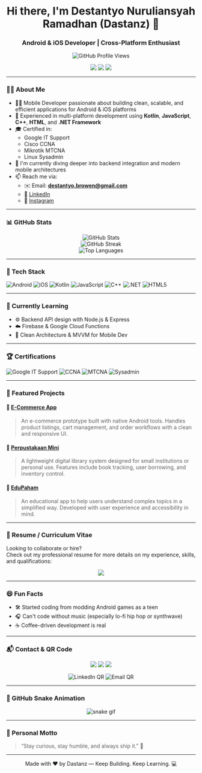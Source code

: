 <!-- Header -->
<h1 align="center">Hi there, I'm Destantyo Nuruliansyah Ramadhan (Dastanz) 👋</h1>
<h3 align="center">Android & iOS Developer | Cross-Platform Enthusiast</h3>

<p align="center">
  <img src="https://komarev.com/ghpvc/?username=Dastanzzzz&style=for-the-badge&color=blue&label=Profile Views" alt="GitHub Profile Views"/>
</p>

<p align="center">
  <img src="https://img.shields.io/badge/ANDROID-ENGINEER-3DDC84?style=for-the-badge&logo=android&logoColor=white"/>
  <img src="https://img.shields.io/badge/iOS-DEVELOPER-000000?style=for-the-badge&logo=apple&logoColor=white"/>
  <img src="https://img.shields.io/badge/BACKEND-LEARNER-FF6F00?style=for-the-badge&logo=serverless&logoColor=white"/>
</p>

---

### 👨‍💻 About Me

- 👨‍💻 Mobile Developer passionate about building clean, scalable, and efficient applications for Android & iOS platforms  
- 🚀 Experienced in multi-platform development using **Kotlin**, **JavaScript**, **C++**, **HTML**, and **.NET Framework**
- 🎓 Certified in:
  - Google IT Support
  - Cisco CCNA
  - Mikrotik MTCNA
  - Linux Sysadmin
- 💬 I'm currently diving deeper into backend integration and modern mobile architectures
- 📫 Reach me via:
  - ✉️ Email: **destantyo.browen@gmail.com**
  - 💼 [LinkedIn](https://www.linkedin.com/in/destantyoramadhan/)
  - 📸 [Instagram](https://www.instagram.com/destantyo_browen/)

---

### 📊 GitHub Stats

<p align="center">
  <img src="https://github-readme-stats.vercel.app/api?username=Dastanzzzz&show_icons=true&theme=tokyonight" alt="GitHub Stats"/>
  <br/>
  <img src="https://github-readme-streak-stats.herokuapp.com/?user=Dastanzzzz&theme=tokyonight" alt="GitHub Streak"/>
  <br/>
  <img src="https://github-readme-stats.vercel.app/api/top-langs/?username=Dastanzzzz&layout=compact&theme=tokyonight" alt="Top Languages"/>
</p>

---

### 🧰 Tech Stack

![Android](https://img.shields.io/badge/Android-3DDC84?style=flat-square&logo=android&logoColor=white)
![iOS](https://img.shields.io/badge/iOS-000000?style=flat-square&logo=apple&logoColor=white)
![Kotlin](https://img.shields.io/badge/Kotlin-0095D5?style=flat-square&logo=kotlin&logoColor=white)
![JavaScript](https://img.shields.io/badge/JavaScript-F7DF1E?style=flat-square&logo=javascript&logoColor=black)
![C++](https://img.shields.io/badge/C++-00599C?style=flat-square&logo=c%2B%2B&logoColor=white)
![.NET](https://img.shields.io/badge/.NET-512BD4?style=flat-square&logo=dotnet&logoColor=white)
![HTML5](https://img.shields.io/badge/HTML5-E34F26?style=flat-square&logo=html5&logoColor=white)

---

### 📖 Currently Learning

- ⚙️ Backend API design with Node.js & Express
- ☁️ Firebase & Google Cloud Functions
- 🧠 Clean Architecture & MVVM for Mobile Dev

---

### 🏆 Certifications

![Google IT Support](https://img.shields.io/badge/Google%20IT%20Support-Certificate-4285F4?style=flat-square&logo=google&logoColor=white)
![CCNA](https://img.shields.io/badge/Cisco%20CCNA-Certified-blue?style=flat-square&logo=cisco&logoColor=white)
![MTCNA](https://img.shields.io/badge/Mikrotik%20MTCNA-Certified-green?style=flat-square&logo=mikrotik&logoColor=white)
![Sysadmin](https://img.shields.io/badge/Linux-Sysadmin-orange?style=flat-square&logo=linux&logoColor=white)

---

### 📌 Featured Projects

#### 🔹 [E-Commerce App](https://github.com/Dastanzzzz/E-ComeerceC-)
> An e-commerce prototype built with native Android tools. Handles product listings, cart management, and order workflows with a clean and responsive UI.

#### 🔹 [Perpustakaan Mini](https://github.com/Dastanzzzz/PerpustakaanMini)
> A lightweight digital library system designed for small institutions or personal use. Features include book tracking, user borrowing, and inventory control.

#### 🔹 [EduPaham](https://github.com/Dastanzzzz/edupaham)
> An educational app to help users understand complex topics in a simplified way. Developed with user experience and accessibility in mind.

---

### 📄 Resume / Curriculum Vitae

Looking to collaborate or hire?  
Check out my professional resume for more details on my experience, skills, and qualifications:

<p align="center">
  <a href="https://github.com/Dastanzzzz/CV-DESTANTYO" target="_blank">
    <img src="https://img.shields.io/badge/View%20My%20CV-GitHub-black?style=for-the-badge&logo=github&logoColor=white"/>
  </a>
</p>

---

### 😄 Fun Facts

- 🛠️ Started coding from modding Android games as a teen  
- 🎧 Can't code without music (especially lo-fi hip hop or synthwave)  
- ☕ Coffee-driven development is real

---

### 📬 Contact & QR Code

<p align="center">
  <a href="mailto:destantyo.browen@gmail.com"><img src="https://img.shields.io/badge/Email-D14836?style=for-the-badge&logo=gmail&logoColor=white"/></a>
  <a href="https://www.linkedin.com/in/destantyoramadhan/"><img src="https://img.shields.io/badge/LinkedIn-0077B5?style=for-the-badge&logo=linkedin&logoColor=white"/></a>
  <a href="https://www.instagram.com/destantyo_browen/"><img src="https://img.shields.io/badge/Instagram-E4405F?style=for-the-badge&logo=instagram&logoColor=white"/></a>
</p>

<p align="center">
  <img src="https://api.qrserver.com/v1/create-qr-code/?size=150x150&data=https://www.linkedin.com/in/destantyoramadhan/" alt="LinkedIn QR" title="Scan to Connect on LinkedIn">
  <img src="https://api.qrserver.com/v1/create-qr-code/?size=150x150&data=mailto:destantyo.browen@gmail.com" alt="Email QR" title="Scan to Email">
</p>

---

### 🐍 GitHub Snake Animation

<p align="center">
  <img src="https://raw.githubusercontent.com/Dastanzzzz/snk/output/github-contribution-grid-snake-ocean.svg" alt="snake gif" />
</p>

---

### 💬 Personal Motto

> “Stay curious, stay humble, and always ship it.” 🚀

---

<p align="center">Made with ❤️ by Dastanz — Keep Building. Keep Learning. 💻</p>
